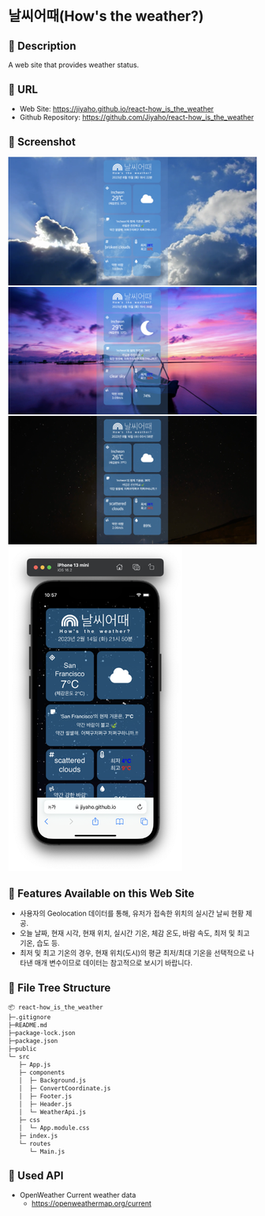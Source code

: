 # 날씨어때(How's the weather?)

## 🔷 Description

A web site that provides weather status.

## 🔷 URL

- Web Site: https://jiyaho.github.io/react-how_is_the_weather
- Github Repository: https://github.com/Jiyaho/react-how_is_the_weather

## 🔷 Screenshot

<img src="public/assets/screenshot/pc1.png" alt="screenshot" />
<img src="public/assets/screenshot/pc2.png" alt="screenshot" />
<img src="public/assets/screenshot/pc4.png" alt="screenshot" />

<img src="public/assets/screenshot/mobile1.png" alt="screenshot" width="70%" />

## 🔷 Features Available on this Web Site

- 사용자의 Geolocation 데이터를 통해, 유저가 접속한 위치의 실시간 날씨 현황 제공.
- 오늘 날짜, 현재 시각, 현재 위치, 실시간 기온, 체감 온도, 바람 속도, 최저 및 최고 기온, 습도 등.
- 최저 및 최고 기온의 경우, 현재 위치(도시)의 평균 최저/최대 기온을 선택적으로 나타낸 매개 변수이므로 데이터는 참고적으로 보시기 바랍니다.

## 🔷 File Tree Structure

```
📦 react-how_is_the_weather
├─.gitignore
├─README.md
├─package-lock.json
├─package.json
├─public
└─ src
   ├─ App.js
   ├─ components
   │  ├─ Background.js
   │  ├─ ConvertCoordinate.js
   │  ├─ Footer.js
   │  ├─ Header.js
   │  └─ WeatherApi.js
   ├─ css
   │  └─ App.module.css
   ├─ index.js
   └─ routes
      └─ Main.js
```

## 🔷 Used API

- OpenWeather Current weather data
  - https://openweathermap.org/current
